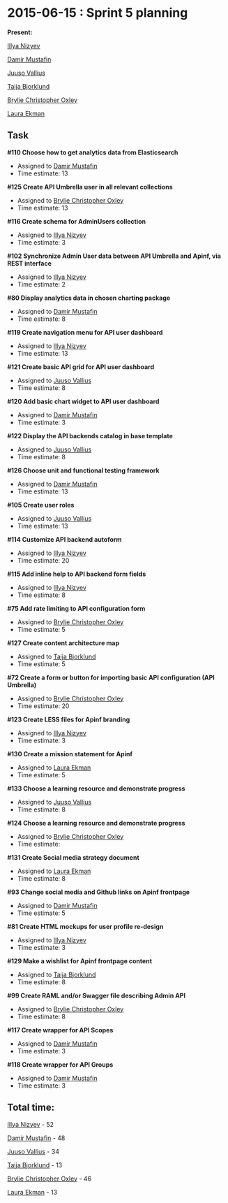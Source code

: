 # 2015-06-15 : Sprint 5 planning

**Present:**

[Illya Nizyev](https://apinf.hackpad.com/ep/profile/w4lbdyiXvgi)

[Damir Mustafin](https://apinf.hackpad.com/ep/profile/mBLmVlL59Yq)

[Juuso Vallius](https://apinf.hackpad.com/ep/profile/tPN01rySCnJ)

[Taija Bjorklund](https://apinf.hackpad.com/ep/profile/qMJYdtOf8Ww)

[Brylie Christopher Oxley](https://apinf.hackpad.com/ep/profile/wbZ2WS6e73L)

[Laura Ekman](/ep/profile/Gdh9g3Hy7P6)

## Task

**#110 Choose how to get analytics data from Elasticsearch**

*   Assigned to [Damir Mustafin](/ep/profile/mBLmVlL59Yq)
*   Time estimate: 13

**#125 Create API Umbrella user in all relevant collections**

*   Assigned to [Brylie Christopher Oxley](/ep/profile/wbZ2WS6e73L)
*   Time estimate: 13

**#116 Create schema for AdminUsers collection**

*   Assigned to [Illya Nizyev](/ep/profile/w4lbdyiXvgi)
*   Time estimate: 3

**#102 Synchronize Admin User data between API Umbrella and Apinf, via REST interface**

*   Assigned to [Illya Nizyev](/ep/profile/w4lbdyiXvgi)
*   Time estimate: 2

**#80 Display analytics data in chosen charting package**

*   Assigned to [Damir Mustafin](/ep/profile/mBLmVlL59Yq)
*   Time estimate: 8

**#119 Create navigation menu for API user dashboard**

*   Assigned to [Illya Nizyev](/ep/profile/w4lbdyiXvgi)
*   Time estimate: 13

**#121 Create basic API grid for API user dashboard**

*   Assigned to [Juuso Vallius](/ep/profile/tPN01rySCnJ)
*   Time estimate: 8

**#120 Add basic chart widget to API user dashboard**

*   Assigned to [Damir Mustafin](/ep/profile/mBLmVlL59Yq)
*   Time estimate: 3

**#122 Display the API backends catalog in base template**

*   Assigned to [Juuso Vallius](/ep/profile/tPN01rySCnJ)
*   Time estimate: 8

**#126 Choose unit and functional testing framework**

*   Assigned to [Damir Mustafin](/ep/profile/mBLmVlL59Yq)
*   Time estimate: 13

**#105 Create user roles**

*   Assigned to [Juuso Vallius](/ep/profile/tPN01rySCnJ)
*   Time estimate: 13

**#114 Customize API backend autoform**

*   Assigned to [Illya Nizyev](/ep/profile/w4lbdyiXvgi)
*   Time estimate: 20

**#115 Add inline help to API backend form fields**

*   Assigned to [Illya Nizyev](/ep/profile/w4lbdyiXvgi)
*   Time estimate: 8

**#75 Add rate limiting to API configuration form**

*   Assigned to [Brylie Christopher Oxley](/ep/profile/wbZ2WS6e73L)
*   Time estimate: 5

**#127 Create content architecture map**

*   Assigned to [Taija Bjorklund](/ep/profile/qMJYdtOf8Ww)
*   Time estimate: 5

**#72 Create a form or button for importing basic API configuration (API Umbrella)**

*   Assigned to [Brylie Christopher Oxley](/ep/profile/wbZ2WS6e73L)
*   Time estimate: 20

**#123 Create LESS files for Apinf branding**

*   Assigned to [Illya Nizyev](/ep/profile/w4lbdyiXvgi)
*   Time estimate: 3

**#130 Create a mission statement for Apinf**

*   Assigned to [Laura Ekman](/ep/profile/Gdh9g3Hy7P6)
*   Time estimate: 5

**#133 Choose a learning resource and demonstrate progress**

*   Assigned to [Juuso Vallius](/ep/profile/tPN01rySCnJ)
*   Time estimate: 8

**#124 Choose a learning resource and demonstrate progress**

*   Assigned to [Brylie Christopher Oxley](/ep/profile/wbZ2WS6e73L)
*   Time estimate: 

**#131 Create Social media strategy document**

*   Assigned to [Laura Ekman](/ep/profile/Gdh9g3Hy7P6)
*   Time estimate: 8

**#93 Change social media and Github links on Apinf frontpage**

*   Assigned to [Damir Mustafin](/ep/profile/mBLmVlL59Yq)
*   Time estimate: 5

**#81 Create HTML mockups for user profile re-design**

*   Assigned to [Illya Nizyev](/ep/profile/w4lbdyiXvgi)
*   Time estimate: 3

**#129 Make a wishlist for Apinf frontpage content**

*   Assigned to  [Taija Bjorklund](/ep/profile/qMJYdtOf8Ww)
*   Time estimate: 8

**#99 Create RAML and/or Swagger file describing Admin API**

*   Assigned to [Brylie Christopher Oxley](/ep/profile/wbZ2WS6e73L)
*   Time estimate: 8

**#117 Create wrapper for API Scopes**

*   Assigned to [Damir Mustafin](/ep/profile/mBLmVlL59Yq)
*   Time estimate: 3

**#118 Create wrapper for API Groups**

*   Assigned to [Damir Mustafin](/ep/profile/mBLmVlL59Yq)
*   Time estimate: 3

## Total time: 

[Illya Nizyev](https://apinf.hackpad.com/ep/profile/w4lbdyiXvgi) - 52

[Damir Mustafin](https://apinf.hackpad.com/ep/profile/mBLmVlL59Yq) - 48

[Juuso Vallius](https://apinf.hackpad.com/ep/profile/tPN01rySCnJ) - 34

[Taija Bjorklund](https://apinf.hackpad.com/ep/profile/qMJYdtOf8Ww) - 13

[Brylie Christopher Oxley](https://apinf.hackpad.com/ep/profile/wbZ2WS6e73L) - 46

[Laura Ekman](https://apinf.hackpad.com/ep/profile/Gdh9g3Hy7P6) - 13